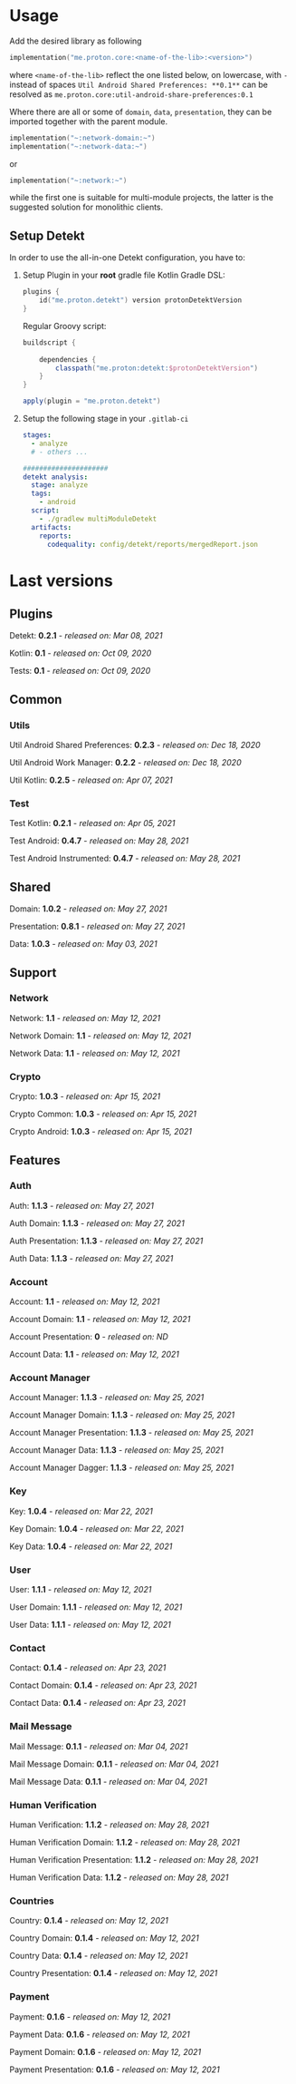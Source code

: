 # Usage
Add the desired library as following
```kotlin
implementation("me.proton.core:<name-of-the-lib>:<version>")
```
where `<name-of-the-lib>` reflect the one listed below, on lowercase, with `-` instead of spaces
`Util Android Shared Preferences: **0.1**` can be resolved as `me.proton.core:util-android-share-preferences:0.1`

Where there are all or some of `domain`, `data`, `presentation`, they can be imported together with the parent module.
```kotlin
implementation("~:network-domain:~")
implementation("~:network-data:~")
```
or
```kotlin
implementation("~:network:~")
```
while the first one is suitable for multi-module projects, the latter is the suggested solution for monolithic clients.

## Setup Detekt
In order to use the all-in-one Detekt configuration, you have to:

1. Setup Plugin in your **root** gradle file
    Kotlin Gradle DSL:
    ```kotlin
    plugins {
        id("me.proton.detekt") version protonDetektVersion
    }
    ```
    Regular Groovy script:
    ```groovy
    buildscript {
      
        dependencies {
            classpath("me.proton:detekt:$protonDetektVersion")
        }
    }
    
    apply(plugin = "me.proton.detekt")
    ```
    
2. Setup the following stage in your `.gitlab-ci`

    ```yaml
    stages:
      - analyze
      # - others ...
    
    #####################
    detekt analysis:
      stage: analyze
      tags:
        - android
      script:
        - ./gradlew multiModuleDetekt
      artifacts:
        reports:
          codequality: config/detekt/reports/mergedReport.json
    ```

    


# Last versions

## Plugins

Detekt: **0.2.1** - _released on: Mar 08, 2021_

Kotlin: **0.1** - _released on: Oct 09, 2020_

Tests: **0.1** - _released on: Oct 09, 2020_

## Common

### Utils

Util Android Shared Preferences: **0.2.3** - _released on: Dec 18, 2020_

Util Android Work Manager: **0.2.2** - _released on: Dec 18, 2020_

Util Kotlin: **0.2.5** - _released on: Apr 07, 2021_

### Test

Test Kotlin: **0.2.1** - _released on: Apr 05, 2021_

Test Android: **0.4.7** - _released on: May 28, 2021_

Test Android Instrumented: **0.4.7** - _released on: May 28, 2021_

## Shared

Domain: **1.0.2** - _released on: May 27, 2021_

Presentation: **0.8.1** - _released on: May 27, 2021_

Data: **1.0.3** - _released on: May 03, 2021_

## Support

### Network

Network: **1.1** - _released on: May 12, 2021_

Network Domain: **1.1** - _released on: May 12, 2021_

Network Data: **1.1** - _released on: May 12, 2021_

### Crypto

Crypto: **1.0.3** - _released on: Apr 15, 2021_

Crypto Common: **1.0.3** - _released on: Apr 15, 2021_

Crypto Android: **1.0.3** - _released on: Apr 15, 2021_

## Features

### Auth

Auth: **1.1.3** - _released on: May 27, 2021_

Auth Domain: **1.1.3** - _released on: May 27, 2021_

Auth Presentation: **1.1.3** - _released on: May 27, 2021_

Auth Data: **1.1.3** - _released on: May 27, 2021_

### Account

Account: **1.1** - _released on: May 12, 2021_

Account Domain: **1.1** - _released on: May 12, 2021_

Account Presentation: **0** - _released on: ND_

Account Data: **1.1** - _released on: May 12, 2021_


### Account Manager

Account Manager: **1.1.3** - _released on: May 25, 2021_

Account Manager Domain: **1.1.3** - _released on: May 25, 2021_

Account Manager Presentation: **1.1.3** - _released on: May 25, 2021_

Account Manager Data: **1.1.3** - _released on: May 25, 2021_

Account Manager Dagger: **1.1.3** - _released on: May 25, 2021_

### Key

Key: **1.0.4** - _released on: Mar 22, 2021_

Key Domain: **1.0.4** - _released on: Mar 22, 2021_

Key Data: **1.0.4** - _released on: Mar 22, 2021_

### User

User: **1.1.1** - _released on: May 12, 2021_

User Domain: **1.1.1** - _released on: May 12, 2021_

User Data: **1.1.1** - _released on: May 12, 2021_

### Contact

Contact: **0.1.4** - _released on: Apr 23, 2021_

Contact Domain: **0.1.4** - _released on: Apr 23, 2021_

Contact Data: **0.1.4** - _released on: Apr 23, 2021_

### Mail Message

Mail Message: **0.1.1** - _released on: Mar 04, 2021_

Mail Message Domain: **0.1.1** - _released on: Mar 04, 2021_

Mail Message Data: **0.1.1** - _released on: Mar 04, 2021_

### Human Verification

Human Verification: **1.1.2** - _released on: May 28, 2021_

Human Verification Domain: **1.1.2** - _released on: May 28, 2021_

Human Verification Presentation: **1.1.2** - _released on: May 28, 2021_

Human Verification Data: **1.1.2** - _released on: May 28, 2021_

### Countries

Country: **0.1.4** - _released on: May 12, 2021_

Country Domain: **0.1.4** - _released on: May 12, 2021_

Country Data: **0.1.4** - _released on: May 12, 2021_

Country Presentation: **0.1.4** - _released on: May 12, 2021_

### Payment

Payment: **0.1.6** - _released on: May 12, 2021_

Payment Data: **0.1.6** - _released on: May 12, 2021_

Payment Domain: **0.1.6** - _released on: May 12, 2021_

Payment Presentation: **0.1.6** - _released on: May 12, 2021_

